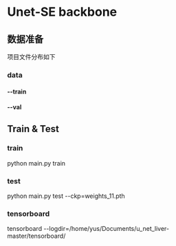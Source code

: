 # Unet-SE backbone 

## 数据准备
项目文件分布如下

### data
####   --train
####   --val



## Train & Test

### train
python main.py train
### test
python main.py test --ckp=weights_11.pth 

### tensorboard
tensorboard --logdir=/home/yus/Documents/u_net_liver-master/tensorboard/



